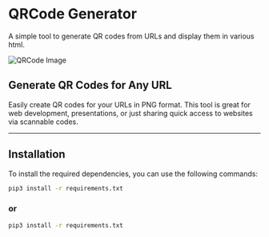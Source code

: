 # QRCode Generator

A simple tool to generate QR codes from URLs and display them in various html.

![QRCode Image](./output/assets/qrcode.jpg)

## Generate QR Codes for Any URL

Easily create QR codes for your URLs in PNG format. This tool is great for web development, presentations, or just sharing quick access to websites via scannable codes.

---

## Installation

To install the required dependencies, you can use the following commands:

```bash
pip3 install -r requirements.txt
```

### or

```bash
pip3 install -r requirements.txt
```
